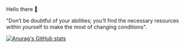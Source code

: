 Hello there 🤗

"Don’t be doubtful of your abilities; you’ll find the necessary resources within yourself to make the most of changing conditions".




[![Anurag's GitHub stats](https://github-readme-stats.vercel.app/api?username=rithreaksa)](https://github.com/anuraghazra/github-readme-stats)
